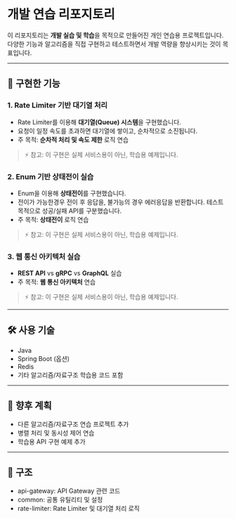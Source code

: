 # 개발 연습 리포지토리

이 리포지토리는 **개발 실습 및 학습**을 목적으로 만들어진 개인 연습용 프로젝트입니다.  
다양한 기능과 알고리즘을 직접 구현하고 테스트하면서 개발 역량을 향상시키는 것이 목표입니다.

---

## 📌 구현한 기능

### 1. Rate Limiter 기반 대기열 처리
- Rate Limiter를 이용해 **대기열(Queue) 시스템**을 구현했습니다.
- 요청이 일정 속도를 초과하면 대기열에 쌓이고, 순차적으로 소진됩니다.
- 주 목적: **순차적 처리 및 속도 제한** 로직 연습

> ⚡ 참고: 이 구현은 실제 서비스용이 아닌, 학습용 예제입니다.

### 2. Enum 기반 상태전이 실습
- Enum을 이용해 **상태전이**를 구현했습니다.
- 전이가 가능한경우 전이 후 응답을, 불가능의 경우 에러응답을 반환합니다. 테스트 목적으로 성공/실패 API를 구분했습니다.
- 주 목적: **상태전이** 로직 연습

> ⚡ 참고: 이 구현은 실제 서비스용이 아닌, 학습용 예제입니다.
 
### 3. 웹 통신 아키텍처 실습
- **REST API** vs **gRPC** vs **GraphQL** 실습
- 주 목적: **웹 통신 아키텍처** 연습

> ⚡ 참고: 이 구현은 실제 서비스용이 아닌, 학습용 예제입니다.

---

## 🛠️ 사용 기술
- Java
- Spring Boot (옵션)
- Redis
- 기타 알고리즘/자료구조 학습용 코드 포함

---

## 🚀 향후 계획
- 다른 알고리즘/자료구조 연습 프로젝트 추가
- 병렬 처리 및 동시성 제어 연습
- 학습용 API 구현 예제 추가

---

## 📁 구조
- api-gateway: API Gateway 관련 코드
- common: 공통 유틸리티 및 설정
- rate-limiter: Rate Limiter 및 대기열 처리 로직
